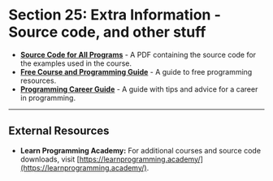 # Section 25: Extra Information - Source code, and other stuff


  * [**Source Code for All Programs**](./Source%20Code%20for%20All%20Programs.pdf) - A PDF containing the source code for the examples used in the course.
  * [**Free Course and Programming Guide**](./Free%20Course%20and%20Programming%20Guide.pdf) - A guide to free programming resources.
  * [**Programming Career Guide**](./Programming%20Career%20Guide.pdf) - A guide with tips and advice for a career in programming.

-----

## External Resources

  * **Learn Programming Academy:** For additional courses and source code downloads, visit [https://learnprogramming.academy/](https://learnprogramming.academy/).